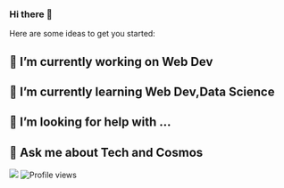### Hi there 👋

Here are some ideas to get you started:

## 🔭 I’m currently working on Web Dev
## 🌱 I’m currently learning Web Dev,Data Science
## 🤔 I’m looking for help with ...
## 💬 Ask me about Tech and Cosmos


![](https://github-readme-stats.vercel.app/api?username=RishikeshMane&show_icons=true&theme=chartreuse-dark)
![Profile views](https://gpvc.arturio.dev/RishikeshMane)
